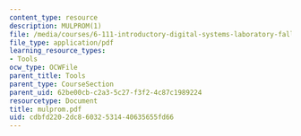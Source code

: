 ```yaml
---
content_type: resource
description: MULPROM(1)
file: /media/courses/6-111-introductory-digital-systems-laboratory-fall-2002/cdbfd2202dc86032531440635655fd66_mulprom.pdf
file_type: application/pdf
learning_resource_types:
- Tools
ocw_type: OCWFile
parent_title: Tools
parent_type: CourseSection
parent_uid: 62be00cb-c2a3-5c27-f3f2-4c87c1989224
resourcetype: Document
title: mulprom.pdf
uid: cdbfd220-2dc8-6032-5314-40635655fd66
---
```

